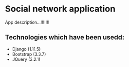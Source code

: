 # Social network application

App description...!!!!!!!

## Technologies which have been usedd:
* Django (1.11.5)
* Bootstrap (3.3.7)
* JQuery (3.2.1)
